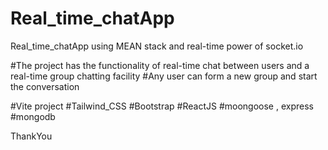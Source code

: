 # Real_time_chatApp
Real_time_chatApp  using MEAN stack and real-time power of socket.io

#The project has the functionality of real-time chat between users and a real-time group chatting facility
#Any user can form a new group and start the conversation

#Vite project 
#Tailwind_CSS
#Bootstrap
#ReactJS
#moongoose , express
#mongodb

ThankYou
